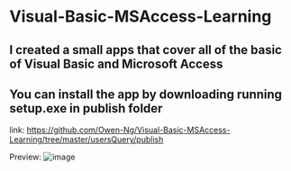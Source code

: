 # Visual-Basic-MSAccess-Learning

## I created a small apps that cover all of the  basic of Visual Basic and Microsoft Access

## You can install the app by downloading running setup.exe in publish folder 
link: https://github.com/Owen-Ng/Visual-Basic-MSAccess-Learning/tree/master/usersQuery/publish

Preview:
![image](https://user-images.githubusercontent.com/54727272/119609860-4690c880-bdc6-11eb-9a25-fa84ed81d115.png)
